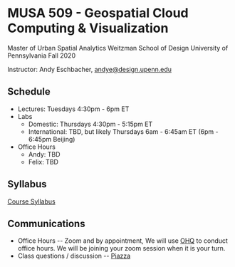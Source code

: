 # MUSA 509 - Geospatial Cloud Computing & Visualization

Master of Urban Spatial Analytics
Weitzman School of Design
University of Pennsylvania
Fall 2020

Instructor: Andy Eschbacher, andye@design.upenn.edu


## Schedule

* Lectures: Tuesdays 4:30pm - 6pm ET
* Labs
  * Domestic: Thursdays 4:30pm - 5:15pm ET
  * International: TBD, but likely Thursdays 6am - 6:45am ET (6pm - 6:45pm Beijing)
* Office Hours
  * Andy: TBD
  * Felix: TBD


## Syllabus

[Course Syllabus](https://github.com/MUSA-509/course-materials/blob/master/syllabus.md)


## Communications

* Office Hours -- Zoom and by appointment, We will use [OHQ](https://ohq.io/) to conduct office hours. We will be joining your zoom session when it is your turn.
* Class questions / discussion -- [Piazza](https://piazza.com/upenn/fall2020/srs_musa5090012020c/home)
